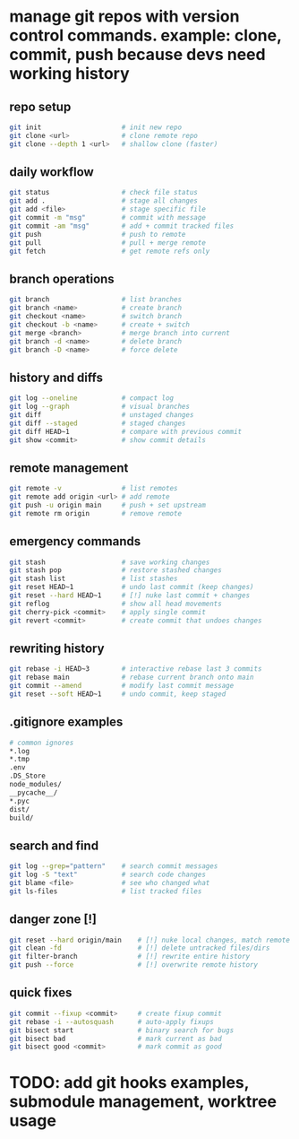 # manage git repos with version control commands. example: clone, commit, push because devs need working history

## repo setup
```bash
git init                    # init new repo
git clone <url>             # clone remote repo
git clone --depth 1 <url>   # shallow clone (faster)
```

## daily workflow
```bash
git status                  # check file status
git add .                   # stage all changes
git add <file>              # stage specific file
git commit -m "msg"         # commit with message
git commit -am "msg"        # add + commit tracked files
git push                    # push to remote
git pull                    # pull + merge remote
git fetch                   # get remote refs only
```

## branch operations
```bash
git branch                  # list branches
git branch <name>           # create branch
git checkout <name>         # switch branch
git checkout -b <name>      # create + switch
git merge <branch>          # merge branch into current
git branch -d <name>        # delete branch
git branch -D <name>        # force delete
```

## history and diffs
```bash
git log --oneline           # compact log
git log --graph             # visual branches
git diff                    # unstaged changes
git diff --staged           # staged changes
git diff HEAD~1             # compare with previous commit
git show <commit>           # show commit details
```

## remote management
```bash
git remote -v               # list remotes
git remote add origin <url> # add remote
git push -u origin main     # push + set upstream
git remote rm origin        # remove remote
```

## emergency commands
```bash
git stash                   # save working changes
git stash pop               # restore stashed changes
git stash list              # list stashes
git reset HEAD~1            # undo last commit (keep changes)
git reset --hard HEAD~1     # [!] nuke last commit + changes
git reflog                  # show all head movements
git cherry-pick <commit>    # apply single commit
git revert <commit>         # create commit that undoes changes
```

## rewriting history
```bash
git rebase -i HEAD~3        # interactive rebase last 3 commits
git rebase main             # rebase current branch onto main
git commit --amend          # modify last commit message
git reset --soft HEAD~1     # undo commit, keep staged
```

## .gitignore examples
```bash
# common ignores
*.log
*.tmp
.env
.DS_Store
node_modules/
__pycache__/
*.pyc
dist/
build/
```

## search and find
```bash
git log --grep="pattern"    # search commit messages
git log -S "text"           # search code changes
git blame <file>            # see who changed what
git ls-files                # list tracked files
```

## danger zone [!]
```bash
git reset --hard origin/main    # [!] nuke local changes, match remote
git clean -fd                   # [!] delete untracked files/dirs
git filter-branch               # [!] rewrite entire history
git push --force                # [!] overwrite remote history
```

## quick fixes
```bash
git commit --fixup <commit>     # create fixup commit
git rebase -i --autosquash      # auto-apply fixups
git bisect start                # binary search for bugs
git bisect bad                  # mark current as bad
git bisect good <commit>        # mark commit as good
```

# TODO: add git hooks examples, submodule management, worktree usage